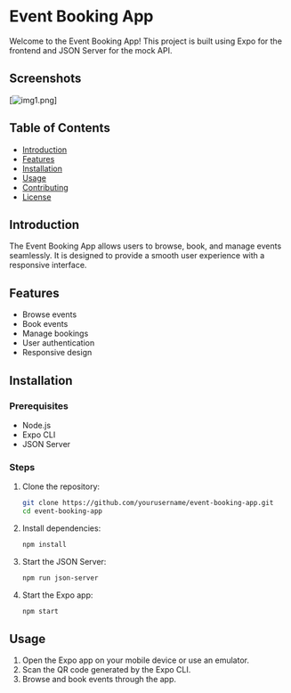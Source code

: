 # Event Booking App

Welcome to the Event Booking App! This project is built using Expo for the frontend and JSON Server for the mock API.

## Screenshots
[![img1.png](https://i.postimg.cc/3J1vJ1Zz/Screenshot)]

## Table of Contents

- [Introduction](#introduction)
- [Features](#features)
- [Installation](#installation)
- [Usage](#usage)
- [Contributing](#contributing)
- [License](#license)

## Introduction

The Event Booking App allows users to browse, book, and manage events seamlessly. It is designed to provide a smooth user experience with a responsive interface.

## Features

- Browse events
- Book events
- Manage bookings
- User authentication
- Responsive design

## Installation

### Prerequisites

- Node.js
- Expo CLI
- JSON Server

### Steps

1. Clone the repository:
    ```sh
    git clone https://github.com/yourusername/event-booking-app.git
    cd event-booking-app
    ```

2. Install dependencies:
    ```sh
    npm install
    ```

3. Start the JSON Server:
    ```sh
    npm run json-server
    ```

4. Start the Expo app:
    ```sh
    npm start
    ```

## Usage

1. Open the Expo app on your mobile device or use an emulator.
2. Scan the QR code generated by the Expo CLI.
3. Browse and book events through the app.

